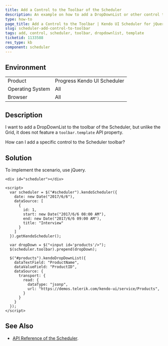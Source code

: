 ```yaml
---
title: Add a Control to the Toolbar of the Scheduler
description: An example on how to add a DropDownList or other control to the toolbar of the Kendo UI Scheduler.
type: how-to
page_title: Add a Control to the Toolbar | Kendo UI Scheduler for jQuery
slug: scheduler-add-control-to-toolbar
tags: add, control, scheduler, toolbar, dropdownlist, template
ticketid: 1133588
res_type: kb
component: scheduler
---
```


## Environment

<table>
 <tr>
  <td>Product</td>
  <td>Progress Kendo UI Scheduler</td>
 </tr>
 <tr>
  <td>Operating System</td>
  <td>All</td>
 </tr>
 <tr>
  <td>Browser</td>
  <td>All</td>
 </tr>
</table>


## Description

I want to add a DropDownList to the toolbar of the Scheduler, but unlike the Grid, it does not feature a `toolbar.template` API property.

How can I add a specific control to the Scheduler toolbar?

## Solution

To implement the scenario, use jQuery.

```dojo
<div id="scheduler"></div>

<script>
  var scheduler = $("#scheduler").kendoScheduler({
    date: new Date("2017/6/6"),
    dataSource: [
      {
        id: 1,
        start: new Date("2017/6/6 08:00 AM"),
        end: new Date("2017/6/6 09:00 AM"),
        title: "Interview"
      }
    ]
  }).getKendoScheduler();

  var dropDown = $("<input id='products'/>");
  $(scheduler.toolbar).prepend(dropDown);

  $("#products").kendoDropDownList({
    dataTextField: "ProductName",
    dataValueField: "ProductID",
    dataSource: {
      transport: {
        read: {
          dataType: "jsonp",
          url: "https://demos.telerik.com/kendo-ui/service/Products",
        }
      }
    }
  });  
</script>
```

## See Also

* [API Reference of the Scheduler](https://docs.telerik.com/kendo-ui/api/javascript/ui/scheduler).
